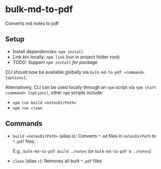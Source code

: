 # bulk-md-to-pdf
Converts md notes to pdf

## Setup

- Install dependencies: `npm install`
- Link bin locally: `npm link` (run in project folder root)
- *TODO: Support `npm install` for package*

CLI should now be available globally via `bulk-md-to-pdf <command> [options]`.

Alternatively, CLI can be used locally through an `npm` script via `npm start <command> [options]`, other `npm` scripts include:
- `npm run build <notesDirPath>`
- `npm run clean`

## Commands

- `build <notesDirPath>` (alias `b`): Converts `*.md` files in `notesDirPath` to `*.pdf` files

    E.g., `bulk-md-to-pdf build ./notes` (or `bulk-md-to-pdf b ./notes`)

- `clean` (alias `c`): Removes all built `*.pdf` files
